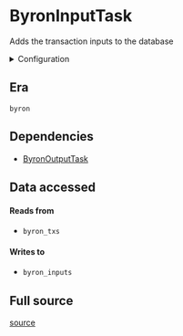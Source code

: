 # ByronInputTask
Adds the transaction inputs to the database


<details>
    <summary>Configuration</summary>

```rust
#[derive(Debug, Clone, Copy, serde::Deserialize, serde::Serialize)]
pub struct EmptyConfig {}

```
</details>


## Era
` byron `

## Dependencies

   * [ByronOutputTask](./ByronOutputTask)


## Data accessed
#### Reads from

   * ` byron_txs `


#### Writes to

   * ` byron_inputs `


## Full source
[source](https://github.com/dcSpark/carp/tree/main/indexer/tasks/src/byron/byron_inputs.rs)

